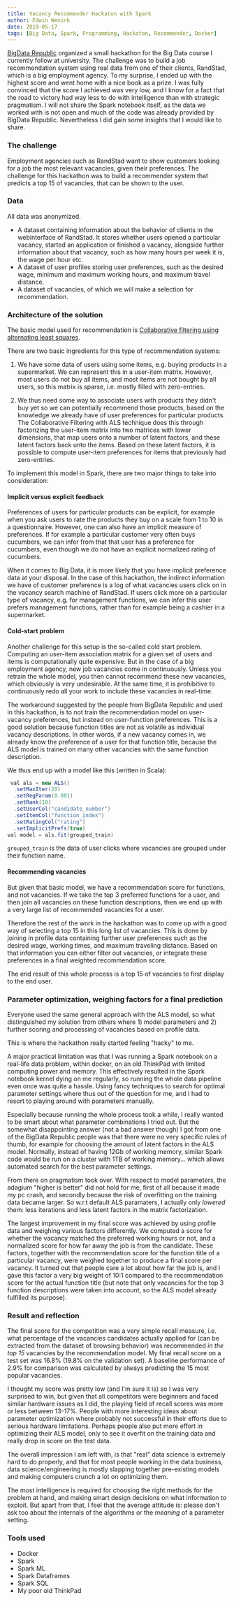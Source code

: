 ```yaml
---
title: Vacancy Recommender Hackaton with Spark 
author: Edwin Wenink
date: 2019-05-17
tags: [Big Data, Spark, Programming, Hackaton, Recommender, Docker]
---
```


[BigData Republic](https://www.bigdatarepublic.nl/) organized a small hackathon for the Big Data course I currently follow at university.
The challenge was to build a job recommendation system using real data from one of their clients, RandStad, which is a big employment agency.
To my surprise, I ended up with the highest score and went home with a nice book as a prize. 
I was fully convinced that the score I achieved was very low, and I know for a fact that the road to victory had way less to do with intelligence than with strategic pragmatism. 
I will not share the Spark notebook itself, as the data we worked with is not open and much of the code was already provided by BigData Republic. 
Nevertheless I did gain some insights that I would like to share. 

### The challenge

Employment agencies such as RandStad want to show customers looking for a job the most relevant vacancies, given their preferences.
The challenge for this hackathon was to build a recommender system that predicts a top 15 of vacancies, that can be shown to the user.

### Data

All data was anonymized. 

- A dataset containing information about the behavior of clients in the webinterface of RandStad. It stores whether users opened a particular vacancy, started an application or finished a vacancy, alongside further information about that vacancy, such as how many hours per week it is, the wage per hour etc. 
- A dataset of user profiles storing user preferences, such as the desired wage, minimum and maximum working hours, and maximum travel distance. 
- A dataset of vacancies, of which we will make a selection for recommendation.

### Architecture of the solution 

The basic model used for recommendation is [Collaborative filtering using alternating least squares](https://spark.apache.org/docs/2.2.0/ml-collaborative-filtering.html). 

There are two basic ingredients for this type of recommendation systems:

1) We have some data of users using some items, e.g. buying products in a supermarket. We can represent this in a user-item matrix.
However, most users do not buy all items, and most items are not bought by all users, so this matrix is sparse, i.e. mostly filled with zero-entries.

2) We thus need some way to associate users with products they didn't buy yet so we can potentially recommend those products, based on the knowledge we already have of user preferences for particular products.
The Collaborative Filtering with ALS technique does this through factorizing the user-item matrix into two matrices with lower dimensions, that map users onto a number of latent factors, and these latent factors back unto the items.
Based on these latent factors, it is possible to compute user-item preferences for items that previously had zero-entries.

To implement this model in Spark, there are two major things to take into consideration:

#### Implicit versus explicit feedback

Preferences of users for particular products can be explicit, for example when you ask users to rate the products they buy on a scale from 1 to 10 in a questionnaire. 
However, one can also have an implicit measure of preferences.
If for example a particular customer very often buys cucumbers, we can infer from that that user has a preference for cucumbers, even though we do not have an explicit normalized rating of cucumbers. 

When it comes to Big Data, it is more likely that you have implicit preference data at your disposal. 
In the case of this hackathon, the indirect information we have of customer preference is a log of what vacancies users click on in the vacancy search machine of RandStad. 
If users click more on a particular type of vacancy, e.g. for management functions, we can infer this user prefers management functions, rather than for example being a cashier in a supermarket.

#### Cold-start problem

Another challenge for this setup is the so-called cold start problem. 
Computing an user-item association matrix for a given set of users and items is computationally quite expensive. 
But in the case of a big employment agency, new job vacancies come in continuously.
Unless you retrain the whole model, you then cannot recommend these new vacancies, which obviously is very undesirable.
At the same time, it is prohibitive to continuously redo all your work to include these vacancies in real-time.

The workaround suggested by the people from BigData Republic and used in this hackathon, is to not train the recommendation model on user-vacancy preferences, but instead on user-function preferences. 
This is a good solution because function titles are not as volatile as individual vacancy descriptions. 
In other words, if a new vacancy comes in, we already know the preference of a user for that function title, because the ALS model is trained on many other vacancies with the same function description.

We thus end up with a model like this (written in Scala):

```Java
 val als = new ALS()
  .setMaxIter(20)
  .setRegParam(0.001)
  .setRank(10)
  .setUserCol("candidate_number")
  .setItemCol("function_index")
  .setRatingCol("rating")
  .setImplicitPrefs(true)
val model = als.fit(grouped_train)
```

`grouped_train` is the data of user clicks where vacancies are grouped under their function name.

#### Recommending vacancies
But given that basic model, we have a recommendation score for functions, and not vacancies. 
If we take the top 3 preferred functions for a user, and then join all vacancies on these function descriptions, then we end up with a very large list of recommended vacancies for a user.

Therefore the rest of the work in the hackathon was to come up with a good way of selecting a top 15 in this long list of vacancies.
This is done by joining in profile data containing further user preferences such as the desired wage, working times, and maximum traveling distance.
Based on that information you can either filter out vacancies, or integrate these preferences in a final weighted recommendation score.

The end result of this whole process is a top 15 of vacancies to first display to the end user.

### Parameter optimization, weighing factors for a final prediction

Everyone used the same general approach with the ALS model, so what distinguished my solution from others where 1) model parameters and 2) further scoring and processing of vacancies based on profile data.

This is where the hackathon really started feeling "hacky" to me.

A major practical limitation was that I was running a Spark notebook on a real-life data problem, within docker, on an old ThinkPad with limited computing power and memory. 
This effectively resulted in the Spark notebook kernel dying on me regularly, so running the whole data pipeline even once was quite a hassle.
Using fancy techniques to search for optimal parameter settings where thus out of the question for me, and I had to resort to playing around with parameters manually.

Especially because running the whole process took a while, I really wanted to be smart about what parameter combinations I tried out. 
But the somewhat disappointing answer (not a bad answer though) I got from one of the BigData Republic people was that there were no very specific rules of thumb, for example for choosing the amount of latent factors in the ALS model. 
Normally, instead of having 12Gb of working memory, similar Spark code would be run on a cluster with 1TB of working memory... which allows automated search for the best parameter settings. 

From there on pragmatism took over. 
With respect to model parameters, the adagium "higher is better" did not hold for me, first of all because it made my pc crash, and secondly because the risk of overfitting on the training data became larger.
So w.r.t default ALS paramaters, I actually only *lowered* them: less iterations and less latent factors in the matrix factorization.

The largest improvement in my final score was achieved by using profile data and weighing various factors differently. 
We computed a score for whether the vacancy matched the preferred working hours or not, and a normalized score for how far away the job is from the candidate. These factors, together with the recommendation score for the function title of a particular vacancy, were weighed together to produce a final score per vacancy.
It turned out that people care a lot about how far the job is, and I gave this factor a very big weight of 10:1 compared to the recommendation score for the actual function title (but note that only vacancies for the top 3 function descriptions were taken into account, so the ALS model already fulfilled its purpose). 

### Result and reflection

The final score for the competition was a very simple recall measure, i.e. what percentage of the vacancies candidates actually applied for (can be extracted from the dataset of browsing behavior) was recommended *in the top 15* vacancies by the recommendation model. 
My final recall score on a test set was 16.8% (19.8% on the validation set).
A baseline performance of 2.9% for comparison was calculated by always predicting the 15 most popular vacancies.

I thought my score was pretty low (and I'm sure it is) so I was very surprised to win, but given that all competitors were beginners and faced similar hardware issues as I did, the playing field of recall scores was more or less between 13-17%.
People with more interesting ideas about parameter optimization where probably not successful in their efforts due to serious hardware limitations.
Perhaps people also put more effort in optimizing their ALS model, only to see it overfit on the training data and really drop in score on the test data.

The overall impression I am left with, is that "real" data science is extremely hard to do properly, and that for most people working in the data business, data science/engineering is mostly slapping together pre-existing models and making computers crunch a lot on optimizing them. 

The most intelligence is required for choosing the right methods for the problem at hand, and making smart design decisions on what information to exploit. But apart from that, I feel that the average attitude is: please don't ask too about the internals of the algorithms or the *meaning* of a parameter setting.

### Tools used

- Docker
- Spark
- Spark ML
- Spark Dataframes
- Spark SQL
- My poor old ThinkPad
